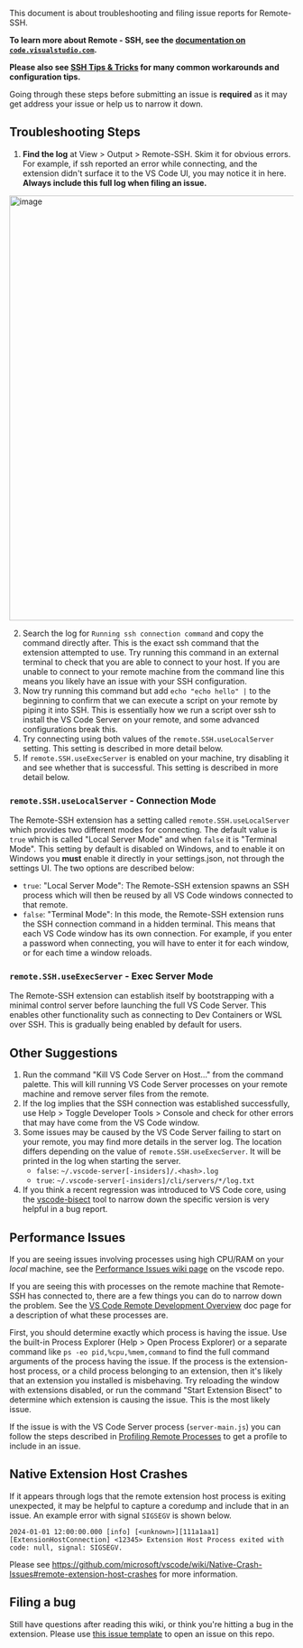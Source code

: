 This document is about troubleshooting and filing issue reports for Remote-SSH.

**To learn more about Remote - SSH, see the [documentation on `code.visualstudio.com`](https://code.visualstudio.com/docs/remote/remote-overview).**

**Please also see [SSH Tips & Tricks](https://code.visualstudio.com/docs/remote/troubleshooting#_ssh-tips) for many common workarounds and configuration tips.**

Going through these steps before submitting an issue is **required** as it may get address your issue or help us to narrow it down.

## Troubleshooting Steps

1. **Find the log** at View > Output > Remote-SSH. Skim it for obvious errors. For example, if ssh reported an error while connecting, and the extension didn't surface it to the VS Code UI, you may notice it in here. **Always include this full log when filing an issue.**

 <img width="753" alt="image" src="https://github.com/microsoft/vscode-remote-release/assets/323878/890155fc-89a4-4014-be30-680f3256edf6">

2. Search the log for `Running ssh connection command` and copy the command directly after. This is the exact ssh command that the extension attempted to use. Try running this command in an external terminal to check that you are able to connect to your host. If you are unable to connect to your remote machine from the command line this means you likely have an issue with your SSH configuration.
3. Now try running this command but add `echo "echo hello" |` to the beginning to confirm that we can execute a script on your remote by piping it into SSH. This is essentially how we run a script over ssh to install the VS Code Server on your remote, and some advanced configurations break this.
4. Try connecting using both values of the `remote.SSH.useLocalServer` setting. This setting is described in more detail below.
5. If `remote.SSH.useExecServer` is enabled on your machine, try disabling it and see whether that is successful. This setting is described in more detail below.

### `remote.SSH.useLocalServer` - Connection Mode

The Remote-SSH extension has a setting called `remote.SSH.useLocalServer` which provides two different modes for connecting. The default value is `true` which is called "Local Server Mode" and when `false` it is "Terminal Mode". This setting by default is disabled on Windows, and to enable it on Windows you **must** enable it directly in your settings.json, not through the settings UI. The two options are described below:

-   `true`: "Local Server Mode": The Remote-SSH extension spawns an SSH process which will then be reused by all VS Code windows connected to that remote.
-   `false`: "Terminal Mode": In this mode, the Remote-SSH extension runs the SSH connection command in a hidden terminal. This means that each VS Code window has its own connection. For example, if you enter a password when connecting, you will have to enter it for each window, or for each time a window reloads.

### `remote.SSH.useExecServer` - Exec Server Mode

The Remote-SSH extension can establish itself by bootstrapping with a minimal control server before launching the full VS Code Server. This enables other functionality such as connecting to Dev Containers or WSL over SSH. This is gradually being enabled by default for users.

## Other Suggestions

1. Run the command "Kill VS Code Server on Host..." from the command palette. This will kill running VS Code Server processes on your remote machine and remove server files from the remote.
2. If the log implies that the SSH connection was established successfully, use Help > Toggle Developer Tools > Console and check for other errors that may have come from the VS Code window.
3. Some issues may be caused by the VS Code Server failing to start on your remote, you may find more details in the server log. The location differs depending on the value of `remote.SSH.useExecServer`. It will be printed in the log when starting the server.
    - `false`: `~/.vscode-server[-insiders]/.<hash>.log`
    - `true`: `~/.vscode-server[-insiders]/cli/servers/*/log.txt`
4. If you think a recent regression was introduced to VS Code core, using the [vscode-bisect](https://github.com/microsoft/vscode-bisect) tool to narrow down the specific version is very helpful in a bug report.

## Performance Issues

If you are seeing issues involving processes using high CPU/RAM on your _local_ machine, see the [Performance Issues wiki page](https://github.com/microsoft/vscode/wiki/Performance-Issues) on the vscode repo.

If you are seeing this with processes on the remote machine that Remote-SSH has connected to, there are a few things you can do to narrow down the problem. See the [VS Code Remote Development Overview](https://code.visualstudio.com/docs/remote/remote-overview) doc page for a description of what these processes are.

First, you should determine exactly which process is having the issue. Use the built-in Process Explorer (Help > Open Process Explorer) or a separate command like `ps -eo pid,%cpu,%mem,command` to find the full command arguments of the process having the issue. If the process is the extension-host process, or a child process belonging to an extension, then it's likely that an extension you installed is misbehaving. Try reloading the window with extensions disabled, or run the command "Start Extension Bisect" to determine which extension is causing the issue. This is the most likely issue.

If the issue is with the VS Code Server process (`server-main.js`) you can follow the steps described in [Profiling Remote Processes](https://github.com/microsoft/vscode-remote-release/wiki/Profiling-Remote-Processes) to get a profile to include in an issue.

## Native Extension Host Crashes

If it appears through logs that the remote extension host process is exiting unexpected, it may be helpful to capture a coredump and include that in an issue. An example error with signal `SIGSEGV` is shown below.

```
2024-01-01 12:00:00.000 [info] [<unknown>][111a1aa1][ExtensionHostConnection] <12345> Extension Host Process exited with code: null, signal: SIGSEGV.
```

Please see https://github.com/microsoft/vscode/wiki/Native-Crash-Issues#remote-extension-host-crashes for more information.

## Filing a bug

Still have questions after reading this wiki, or think you're hitting a bug in the extension. Please use [this issue template](https://github.com/microsoft/vscode-remote-release/issues/new?template=a_remote_ssh_bug_form.yml) to open an issue on this repo.
